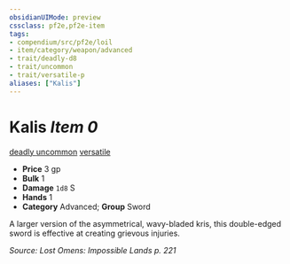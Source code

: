 ```yaml
---
obsidianUIMode: preview
cssclass: pf2e,pf2e-item
tags:
- compendium/src/pf2e/loil
- item/category/weapon/advanced
- trait/deadly-d8
- trait/uncommon
- trait/versatile-p
aliases: ["Kalis"]
---
```

# Kalis *Item 0*  
[deadly <d8>](rules/traits/deadly-d8.md "Deadly Weapon Trait")  [uncommon](rules/traits/uncommon.md "Uncommon Rarity Trait")  [versatile <P>](rules/traits/versatile-p.md "Versatile Weapon Trait")  

- **Price** 3 gp
- **Bulk** 1
- **Damage** `1d8` S
- **Hands** 1
- **Category** Advanced; **Group** Sword 

A larger version of the asymmetrical, wavy-bladed kris, this double-edged sword is effective at creating grievous injuries.

*Source: Lost Omens: Impossible Lands p. 221*